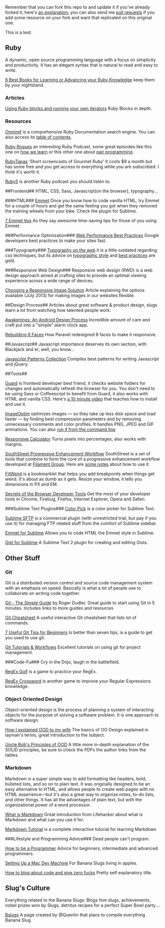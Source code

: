 Remember that you can fork this repo to and update it if you've already forked it, here's [an explanation](https://help.github.com/articles/fork-a-repo), you can also send me [pull requests](https://help.github.com/articles/using-pull-requests) if you add some resource on your fork and want that replicated on this original one.

This is a test.

## Ruby ##
A dynamic, open source programming language with a focus on simplicity and productivity. It has an elegant syntax that is natural to read and easy to write.

[6 Best Books for Learning or Advancing your Ruby Knowledge](http://blog.mediumequalsmessage.com/6-best-learning-ruby-books) keep them by your nightstand.  

### Articles ###
[Using Ruby blocks and running your own iterators](http://www.skorks.com/2009/09/using-ruby-blocks-and-rolling-your-own-iterators/) Ruby Blocks in depth.

### Resources ###
[Omniref](http://www.omniref.com/) is a comprehensive Ruby Documentation search engine. You can also access its [table of contents](http://www.omniref.com/docs/ruby/stdlib/2.0.0-p247/index.html).

[Ruby Rogues](http://rubyrogues.com/) an interesting Ruby Podcast, some great episodes like this one on [how we learn](http://rubyrogues.com/131-rr-how-to-learn/) or this other one about [pair programming](http://rubyrogues.com/126-rr-remote-pair-programming-with-sam-livingston-gray/).  

[RubyTapas](http://www.rubytapas.com/) 'Short screencasts of Gourmet Ruby' it costs $9 a month but has some free and you get access to everything while you are subscribed. I think it's worth it.  

[Ruby5](http://ruby5.envylabs.com/) is another Ruby podcast you should listen to.

##Frontend##
HTML, CSS, Sass, Javascript(on the browser), typography...

###HTML###
[Emmet](http://emmet.io/) Once you know how to code vanilla HTML, try Emmet for a couple of hours and get the same feeling you got when they removed the training wheels from your bike. Check the plugin for Sublime.  

[7 Emmet tips](http://designshack.net/articles/css/7-awesome-emmet-html-time-saving-tips/) As they say awesome time-saving tips for those of you using Emmet.  

###Performance Optimization###
[Web Performance Best Practices](https://developers.google.com/speed/docs/best-practices/rules_intro) Google developers best practices to make your sites fast. 

###Typography###
[Typography on the web](http://www.inkwell.ie/typography/index.html) it is a little outdated regarding css techniques, but its advice on [typographic style](http://www.inkwell.ie/typography/typographic-style.html) and [best practices](http://www.inkwell.ie/typography/recommendations.html) are gold.

###Responsive Web Design###
Responsive web design (RWD) is a web design approach aimed at crafting sites to provide an optimal viewing experience across a wide range of devices.

[Choosing a Responsive Image Solution](http://mobile.smashingmagazine.com/2013/07/08/choosing-a-responsive-image-solution/) Article explaining the options available (July 2013) for making images in our websites flexible.

##Design Process##
Articles about great software & product design, slugs learn a lot from watching how talented people work.

[Awakenings: An Android Design Process](http://dewith.com/2012/an-android-design-process/) Incredible amount of care and craft put into a "simple" alarm clock app.

[Rebuilding 8 Faces](http://hub.tutsplus.com/articles/how-they-did-it-rebuilding-8-faces--webdesign-13947) How Paravel redesigned 8 faces to make it responsive.

##Javascript##
Javascript importance deserves its own section, with Blackjack and er, well, you know...  

[Javascript Patterns Collection](http://shichuan.github.io/javascript-patterns/) Compiles best patterns for writing Javascript and jQuery.  

##Tools##

[Guard](https://github.com/guard/guard) is frontend developer best friend, it checks website folders for changes and automatically refresh the browser for you. You don't need to be using Sass or Coffeescript to benefit from Guard, it also works with HTML and vanilla CSS. Here's  [a 10 minute video](http://net.tutsplus.com/tutorials/tools-and-tips/guard-is-your-best-friend/) that teaches how to install and use it.  

[ImageOptim](http://imageoptim.com/) optimizes images — so they take up less disk space and load faster — by finding best compression parameters and by removing unnecessary comments and color profiles. It handles PNG, JPEG and GIF animations. You can also [run it from the command line](http://imageoptim.com/command-line.html)

[Responsive Calculator](http://rwdcalc.com/) Turns pixels into percentages, also works with margins.

[SouthStreet Progressive Enhancement Workflow](https://github.com/filamentgroup/southstreet) SouthStreet is a set of tools that combine to form the core of a progressive enhancement workflow developed at [Filament Group](http://filamentgroup.com/). Here are [some notes](http://www.lukew.com/ff/entry.asp?1565) about how to use it.

[FitWeird](http://davatron5000.github.io/fitWeird/) is a bookmarklet that helps you add breakpoints when things get weird. It's about as dumb as it gets. Resize your window, it tells you dimensions in PX and EM.  

[Secrets of the Browser Developer Tools](http://devtoolsecrets.com/) Get the most of your developer tools in Chrome, Firebug, Firefox, Internet Explorer, Opera and Safari.

###Sublime Text Plugins###
[Color Pick](https://github.com/jnordberg/sublime-colorpick) is a color picker for Sublime Text.

[Sublime SFTP](http://wbond.net/sublime_packages/sftp) is a commercial plugin (with unrestricted trial, but pay if you use it) for managing FTP related stuff from the comfort of Sublime sidebar.

[Emmet for Sublime](https://github.com/sergeche/emmet-sublime) Allows you to code HTML the Emmet style in Sublime.

[Gist for Sublime](https://github.com/condemil/Gist) A Sublime Text 2 plugin for creating and editing Gists.  



## Other Stuff ##
### Git ###
Git is a distributed version control and source code management system with an emphasis on speed. Basically is what a lot of people use to collaborate on writing code together.

[Git - The Simple Guide](http://rogerdudler.github.io/git-guide/) by Roger Dudler. Great guide to start using Git in 5 minutes. Includes links to more guides and resources

[Git Cheatsheet](http://www.ndpsoftware.com/git-cheatsheet.html) A useful interactive Git cheatsheet that lists lot of commands.  

[7 Useful Git Tips for Beginners](http://sixrevisions.com/web-development/git-tips/) Is better than seven tips, is a guide to get you used to use git.

[Git Tutorials & Workflows](https://www.atlassian.com/git) Excellent tutorials on using git for project management.

###Code-Fu###
Cry in the Dojo, laugh in the battlefield.  

[RegEx Golf](http://regex.alf.nu/) is a game to practice your RegEx.  
 
[RegEx Crossword](http://regexcrossword.com/) is another game to improve your Regular Expressions knowledge.

### Object Oriented Design ###
Object-oriented design is the process of planning a system of interacting objects for the purpose of solving a software problem. It is one approach to software design.

[How I explained OOD to my wife](http://www.codeproject.com/Articles/93369/How-I-explained-OOD-to-my-wife) The basics of OO Design explained in layman's terms, great introduction to the subject.

[Uncle Bob's Principles of OOD](http://butunclebob.com/ArticleS.UncleBob.PrinciplesOfOod) A little more in-depth explanation of the SOLID principles, be sure to check the PDFs the author links from the tables.

### Markdown ###
Markdown is a super simple way to add formatting like headers, bold, bulleted lists, and so on to plain text. It was originally designed to be an easy alternative to HTML, and allows people to create web pages with no HTML experience—but it's also a great way to organize notes, to-do lists, and other things. It has all the advantages of plain text, but with the organizational power of a word processor.

[What is Markdown](http://lifehacker.com/5943320/what-is-markdown-and-why-is-it-better-for-my-to+do-lists-and-notes) Great introduction from Lifehacker about what is Markdown and what can you use it for.

[Markdown Tutorial](http://www.markdowntutorial.com/) is a complete interactive tutorial for learning Markdown

###Lifestyle and Programming Advice###
Dead people can't program.

[How to be a Programmer](http://samizdat.mines.edu/howto/HowToBeAProgrammer.html) Advice for beginners, intermediate and advanced programmers.

[Setting Up a Mac Dev Machine](http://net.tutsplus.com/tutorials/tools-and-tips/setting-up-a-mac-dev-machine-from-zero-to-hero-with-dotfiles) For Banana Slugs living in apples.  

[How to blog about code and give zero fucks](http://www.garann.com/dev/2013/how-to-blog-about-code-and-give-zero-fucks/) Pretty self explanatory title.  

## Slug's Culture ##
Everything related to the Banana Slugs: Blogs fom slugs, achievements, nobel prizes won by Slugs, detritus recipes for a perfect Super Bowl party....

[Bslugs](http://bslugs.com/) A page created by @Quentin that plans to compile everything Banana Slug


